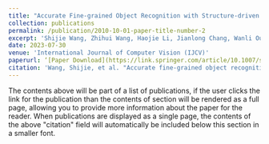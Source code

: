 ```yaml
---
title: "Accurate Fine-grained Object Recognition with Structure-driven Relation Graph Networks"
collection: publications
permalink: /publication/2010-10-01-paper-title-number-2
excerpt: 'Shijie Wang, Zhihui Wang, Haojie Li, Jianlong Chang, Wanli Ouyang, Qi Tian'
date: 2023-07-30
venue: 'International Journal of Computer Vision (IJCV)'
paperurl: ‘[Paper Download](https://link.springer.com/article/10.1007/s11263-023-01873-z)‘
citation: 'Wang, Shijie, et al. "Accurate fine-grained object recognition with structure-driven relation graph networks." International Journal of Computer Vision 132.1 (2024): 137-160.'
---
```


The contents above will be part of a list of publications, if the user clicks the link for the publication than the contents of section will be rendered as a full page, allowing you to provide more information about the paper for the reader. When publications are displayed as a single page, the contents of the above "citation" field will automatically be included below this section in a smaller font.
